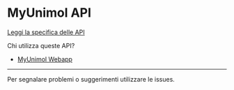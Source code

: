 MyUnimol API
====================

[Leggi la specifica delle API](https://github.com/cbranca/myunimol-webservices/wiki/APIs)

Chi utilizza queste API? 

* [MyUnimol Webapp](https://github.com/myunimol/webapp)


-------

Per segnalare problemi o suggerimenti utilizzare le issues.
